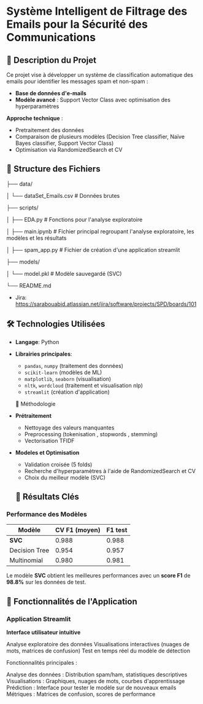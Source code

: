 # Système Intelligent de Filtrage des Emails pour la Sécurité des Communications

## 📌 Description du Projet
Ce projet vise à développer un système de classification automatique des emails pour identifier les messages spam et non-spam :
- **Base de données d'e-mails**
- **Modèle avancé** : Support Vector Class avec optimisation des hyperparamètres

**Approche technique** :
- Pretraitement des données
- Comparaison de plusieurs modèles (Decision Tree classifier, Naïve Bayes classifier, Support Vector Class)
- Optimisation via RandomizedSearch et CV

## 📂 Structure des Fichiers

├── data/

│ └── dataSet_Emails.csv # Données brutes

├── scripts/

│ ├── EDA.py # Fonctions pour l'analyse exploratoire

│ ├── main.ipynb # Fichier principal regroupant l'analyse exploratoire, les modèles et les résultats

│ ├── spam_app.py # Fichier de création d'une application streamlit 

├── models/

│ └── model.pkl # Modèle sauvegardé (SVC)

└── README.md

  - Jira: https://sarabouabid.atlassian.net/jira/software/projects/SPD/boards/101
 
 ## 🛠️ Technologies Utilisées
- **Langage**: Python
- **Librairies principales**:
  - `pandas`, `numpy` (traitement des données)
  - `scikit-learn` (modèles de ML)
  - `matplotlib`, `seaborn` (visualisation)
  - `nltk`, `wordcloud` (traitement et visualisation nlp)
  - `streamlit` (création d'application)


  📝 Méthodologie
- **Prétraitement** 
  - Nettoyage des valeurs manquantes
  - Preprocessing (tokenisation , stopwords , stemming)
  - Vectorisation TFIDF


- **Modeles et Optimisation**
  - Validation croisée (5 folds)
  - Recherche d'hyperparamètres à l'aide de RandomizedSearch et CV
  - Choix du meilleur modèle (SVC)


  ## 🚀 Résultats Clés
### Performance des Modèles
| Modèle                 | CV F1 (moyen) | F1 test|
|----------------------  |-------        |------- |
| **SVC**                | 0.988         | 0.988  |
| Decision Tree          | 0.954         | 0.957  |
| Multinomial            | 0.980         | 0.981  |

Le modèle **SVC** obtient les meilleures performances avec un **score F1** de **98.8%** sur les données de test.

## 🎯 Fonctionnalités de l'Application
### Application Streamlit

**Interface utilisateur intuitive**

Analyse exploratoire des données
Visualisations interactives (nuages de mots, matrices de confusion)
Test en temps réel du modèle de détection

Fonctionnalités principales :

Analyse des données : Distribution spam/ham, statistiques descriptives
Visualisations : Graphiques, nuages de mots, courbes d'apprentissage
Prédiction : Interface pour tester le modèle sur de nouveaux emails
Métriques : Matrices de confusion, scores de performance